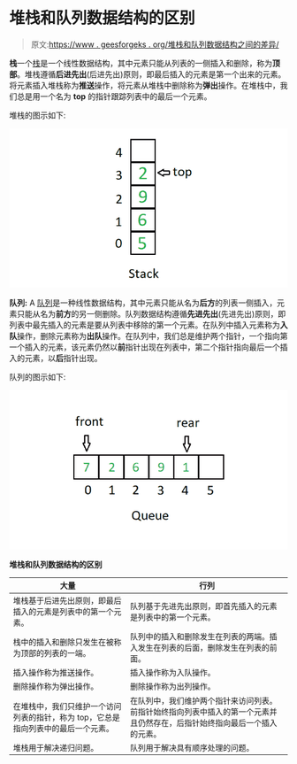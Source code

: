 # 堆栈和队列数据结构的区别

> 原文:[https://www . geesforgeks . org/堆栈和队列数据结构之间的差异/](https://www.geeksforgeeks.org/difference-between-stack-and-queue-data-structures/)

**栈**一个[栈](https://www.geeksforgeeks.org/stack-data-structure-introduction-program/)是一个线性数据结构，其中元素只能从列表的一侧插入和删除，称为**顶部**。堆栈遵循**后进先出**(后进先出)原则，即最后插入的元素是第一个出来的元素。将元素插入堆栈称为**推送**操作，将元素从堆栈中删除称为**弹出**操作。在堆栈中，我们总是用一个名为 **top** 的指针跟踪列表中的最后一个元素。

堆栈的图示如下:

![Stacks](img/65e1db85d6cbd7231fe141e47968bdc0.png)

**队列:** A [队列](https://www.geeksforgeeks.org/queue-set-1introduction-and-array-implementation/)是一种线性数据结构，其中元素只能从名为**后方**的列表一侧插入，元素只能从名为**前方**的另一侧删除。队列数据结构遵循**先进先出**(先进先出)原则，即列表中最先插入的元素是要从列表中移除的第一个元素。在队列中插入元素称为**入队**操作，删除元素称为**出队**操作。在队列中，我们总是维护两个指针，一个指向第一个插入的元素，该元素仍然以**前**指针出现在列表中，第二个指针指向最后一个插入的元素，以**后**指针出现。

队列的图示如下:

![Queue](img/c42036f3f74cce8827236640b7f21a49.png)

**堆栈和队列数据结构的区别**

| 大量 | 行列 |
| --- | --- |
| 堆栈基于后进先出原则，即最后插入的元素是列表中的第一个元素。 | 队列基于先进先出原则，即首先插入的元素是列表中的第一个元素。 |
| 栈中的插入和删除只发生在被称为顶部的列表的一端。 | 队列中的插入和删除发生在列表的两端。插入发生在列表的后面，删除发生在列表的前面。 |
| 插入操作称为推送操作。 | 插入操作称为入队操作。 |
| 删除操作称为弹出操作。 | 删除操作称为出列操作。 |
| 在堆栈中，我们只维护一个访问列表的指针，称为 top，它总是指向列表中的最后一个元素。 | 在队列中，我们维护两个指针来访问列表。前指针始终指向列表中插入的第一个元素并且仍然存在，后指针始终指向最后一个插入的元素。 |
| 堆栈用于解决递归问题。 | 队列用于解决具有顺序处理的问题。 |